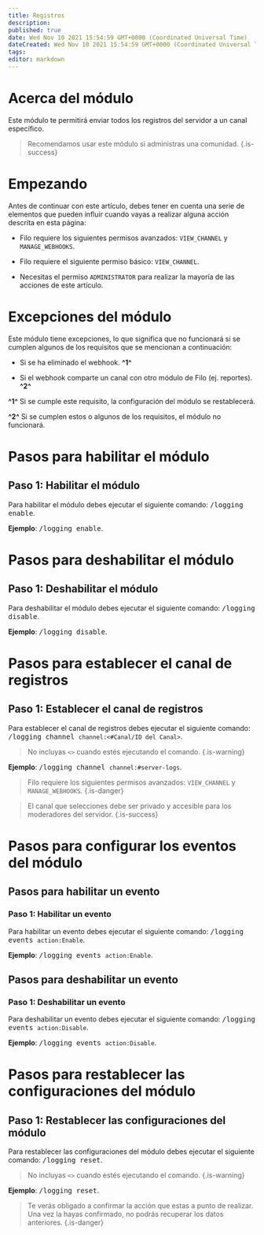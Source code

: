 ```yaml
---
title: Registros
description:
published: true
date: Wed Nov 10 2021 15:54:59 GMT+0000 (Coordinated Universal Time)
dateCreated: Wed Nov 10 2021 15:54:59 GMT+0000 (Coordinated Universal Time)
tags:
editor: markdown
---
```


# Acerca del módulo

Este módulo te permitirá enviar todos los registros del servidor a un canal específico.

> Recomendamos usar este módulo si administras una comunidad.
{.is-success}

# Empezando

Antes de continuar con este artículo, debes tener en cuenta una serie de elementos que pueden influir cuando vayas a realizar alguna acción descrita en esta página:

- Filo requiere los siguientes permisos avanzados: ``VIEW_CHANNEL`` y ``MANAGE_WEBHOOKS``.

- Filo requiere el siguiente permiso básico: ``VIEW_CHANNEL``.

- Necesitas el permiso ``ADMINISTRATOR`` para realizar la mayoría de las acciones de este artículo.

# Excepciones del módulo

Este módulo tiene excepciones, lo que significa que no funcionará si se cumplen algunos de los requisitos que se mencionan a continuación:

- Si se ha eliminado el webhook. **^1^**

- Si el webhook comparte un canal con otro módulo de Filo (ej. reportes). **^2^**

**^1^** Si se cumple este requisito, la configuración del módulo se restablecerá.

**^2^** Si se cumplen estos o algunos de los requisitos, el módulo no funcionará.

# Pasos para habilitar el módulo

## **Paso 1**: Habilitar el módulo

Para habilitar el módulo debes ejecutar el siguiente comando: <kbd>/logging enable</kbd>.

**Ejemplo**: <kbd>/logging enable</kbd>.

# Pasos para deshabilitar el módulo

## **Paso 1**: Deshabilitar el módulo

Para deshabilitar el módulo debes ejecutar el siguiente comando: <kbd>/logging disable</kbd>.

**Ejemplo**: <kbd>/logging disable</kbd>.

# Pasos para establecer el canal de registros

## **Paso 1**: Establecer el canal de registros

Para establecer el canal de registros debes ejecutar el siguiente comando: <kbd>/logging channel ``channel:<#Canal/ID del Canal>``</kbd>.

> No incluyas ``<>`` cuando estés ejecutando el comando.
{.is-warning}

**Ejemplo**: <kbd>/logging channel ``channel:#server-logs``</kbd>.

> Filo requiere los siguientes permisos avanzados: ``VIEW_CHANNEL`` y ``MANAGE_WEBHOOKS``.
{.is-danger}

> El canal que selecciones debe ser privado y accesible para los moderadores del servidor.
{.is-success}

# Pasos para configurar los eventos del módulo

## Pasos para habilitar un evento

### **Paso 1**: Habilitar un evento

Para habilitar un evento debes ejecutar el siguiente comando: <kbd>/logging events ``action:Enable``</kbd>.

**Ejemplo**: <kbd>/logging events ``action:Enable``</kbd>.

## Pasos para deshabilitar un evento

### **Paso 1**: Deshabilitar un evento

Para deshabilitar un evento debes ejecutar el siguiente comando: <kbd>/logging events ``action:Disable``</kbd>.

**Ejemplo**: <kbd>/logging events ``action:Disable``</kbd>.

# Pasos para restablecer las configuraciones del módulo

## **Paso 1**: Restablecer las configuraciones del módulo

Para restablecer las configuraciones del módulo debes ejecutar el siguiente comando: <kbd>/logging reset</kbd>.

> No incluyas ``<>`` cuando estés ejecutando el comando.
{.is-warning}

**Ejemplo**: <kbd>/logging reset</kbd>.

> Te verás obligado a confirmar la acción que estas a punto de realizar. Una vez la hayas confirmado, no podrás recuperar los datos anteriores.
{.is-danger}
